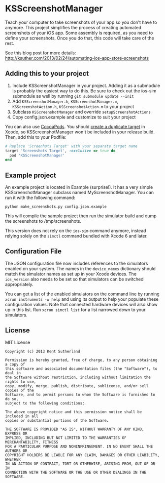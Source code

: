 # KSScreenshotManager

Teach your computer to take screenshots of your app so you don't have to anymore. This project simplifies the process of creating automated screenshots of your iOS app. Some assembly is required, as you need to define your screenshots. Once you do that, this code will take care of the rest.

See this blog post for more details: <http://ksuther.com/2013/02/24/automating-ios-app-store-screenshots>

## Adding this to your project

1. Include KSScreenshotManager in your project. Adding it as a submodule is probably the easiest way to do this. Be sure to check out the ios-sim submodule as well by running `git submodule update --init`
1. Add `KSScreenshotManager.h`, `KSScreenshotManager.m`, `KSScreenshotAction.h`, `KSScreenshotAction.m` to your project
1. Subclass `KSScreenshotManager` and override `setupScreenshotActions`
1. Copy config.json.example and customize to suit your project

You can also use [CocoaPods](http://cocoapods.org). You should [create a duplicate target](http://www.codeworth.com/blog/mobile/ios-target-duplication/) in Xcode, so KSScreenshotManager won't be included in your release build. Then, add this to your Podfile:

```ruby
# Replace 'Screenhots Target' with your separate target name
target 'Screenshots Target', :exclusive => true do
  pod 'KSScreenshotManager'
end
```

## Example project

An example project is located in Example (surprise!). It has a very simple KSScreenshotManager subclass named MyScreenshotManager. You can run it with the following command:

`python make_screenshots.py config.json.example`

This will compile the sample project then run the simulator build and dump the screenshots to /tmp/screenshots.

This version does not rely on the `ios-sim` command anymore, instead relying solely on the `simctl` command bundled with Xcode 6 and later. 

## Configuration File

The JSON configuration file now includes references to the simulators enabled on your system. The names in the `device_names` dictionary should match the simulator names as set up in your Xcode devices. The `ios_version` also needs to be set so that simulators can be switched appropriately.

You can get a list of the enabled simulators on the command line by running `xcrun instruments -w help` and using its output to help your populate these configuration values. Note that connected hardware devices will also show up in this list. Run `xcrun simctl list` for a list narrowed down to your simulators.


## License

MIT License

    Copyright (c) 2013 Kent Sutherland
    
    Permission is hereby granted, free of charge, to any person obtaining a copy of
    this software and associated documentation files (the "Software"), to deal in
    the Software without restriction, including without limitation the rights to use,
    copy, modify, merge, publish, distribute, sublicense, and/or sell copies of the
    Software, and to permit persons to whom the Software is furnished to do so,
    subject to the following conditions:
    
    The above copyright notice and this permission notice shall be included in all
    copies or substantial portions of the Software.
    
    THE SOFTWARE IS PROVIDED "AS IS", WITHOUT WARRANTY OF ANY KIND, EXPRESS OR
    IMPLIED, INCLUDING BUT NOT LIMITED TO THE WARRANTIES OF MERCHANTABILITY, FITNESS
    FOR A PARTICULAR PURPOSE AND NONINFRINGEMENT. IN NO EVENT SHALL THE AUTHORS OR
    COPYRIGHT HOLDERS BE LIABLE FOR ANY CLAIM, DAMAGES OR OTHER LIABILITY, WHETHER
    IN AN ACTION OF CONTRACT, TORT OR OTHERWISE, ARISING FROM, OUT OF OR IN
    CONNECTION WITH THE SOFTWARE OR THE USE OR OTHER DEALINGS IN THE SOFTWARE.
